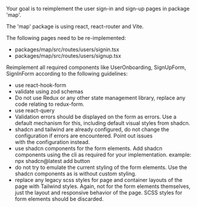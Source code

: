 Your goal is to reimplement the user sign-in and sign-up pages in package 'map'.

The 'map' package is using react, react-router and Vite.

The following pages need to be re-implemented:

- packages/map/src/routes/users/signin.tsx
- packages/map/src/routes/users/signup.tsx

Reimplement all required components like UserOnboarding, SignUpForm, SignInForm according to the following
guidelines:

- use react-hook-form
- validate using zod schemas
- Do not use Redux or any other state management library, replace any code relating to redux-form.
- use react-query
- Validation errors should be displayed on the form as errors. Use a default mechanism for this, including
  default visual styles from shadcn.
- shadcn and tailwind are already configured, do not change the configuration if errors are encountered. Point out issues  
  with the configuration instead.
- use shadcn components for the form elements. Add shadcn components using the cli as required for your implementation.
  example: npx shadcn@latest add button
- do not try to emulate the current styling of the form elements. Use the shadcn components as is without custom styling.
- replace any legacy scss styles for page and container layouts of the page with Tailwind styles. Again, not for the form
  elements themselves, just the layout and responsive behavior of the page. SCSS styles for form elements should be discarded.
